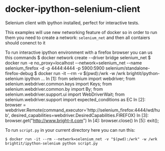 # docker-ipython-selenium-client

Selenium client with ipython installed, perfect for interactive tests.

This examples will use new networking feature of docker so in order to run them
you need to create a network: `selenium_net` and then all contaiers should conenct to it

To run interactive ipython environment with a firefox browser you can us this commands
    $ docker network create --driver bridge selenium_net
    $ docker run -e no_proxy=localhost --network=selenium_net --name selenium_firefox -d -p 4444:4444 -p 5900:5900 selenium/standalone-firefox-debug
    $ docker run -it --rm -v $(pwd):/wrk -w /wrk brightit/ipython-selenium ipython
    ...
    In [1]: from selenium import webdriver; from selenium.webdriver.common.keys import Keys; from selenium.webdriver.common.by import By; from selenium.webdriver.support.ui import WebDriverWait; from selenium.webdriver.support import expected_conditions as EC
    In [2]: browser = webdriver.Remote(command_executor='http://selenium_firefox:4444/wd/hub', desired_capabilities=webdriver.DesiredCapabilities.FIREFOX)
    In [3]: browser.get("http://www.bright-it.com")
    In [4]: browser.close()
    In [5]: exit();


To run `script.py` in your current directory here you can run this:

    $ docker run -it --rm --network=selenium_net -v "$(pwd):/wrk" -w /wrk brightit/ipython-selenium python script.py
